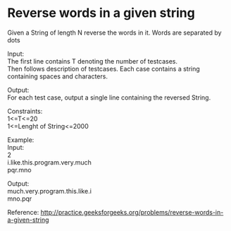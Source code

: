 # Reverse words in a given string

Given a String of length N reverse the words in it. Words are separated by dots<br />

Input:<br />
The first line contains T denoting the number of testcases. <br />
Then follows description of testcases. Each case contains a string<br /> 
containing spaces and characters.<br />
 
Output:<br />
For each test case, output a single line containing the reversed String.<br />

Constraints:<br />
1<=T<=20<br />
1<=Lenght of String<=2000<br />


Example:<br />
Input:<br />
2<br />
i.like.this.program.very.much<br />
pqr.mno<br />

Output:<br />
much.very.program.this.like.i<br />
mno.pqr<br />

Reference: http://practice.geeksforgeeks.org/problems/reverse-words-in-a-given-string
